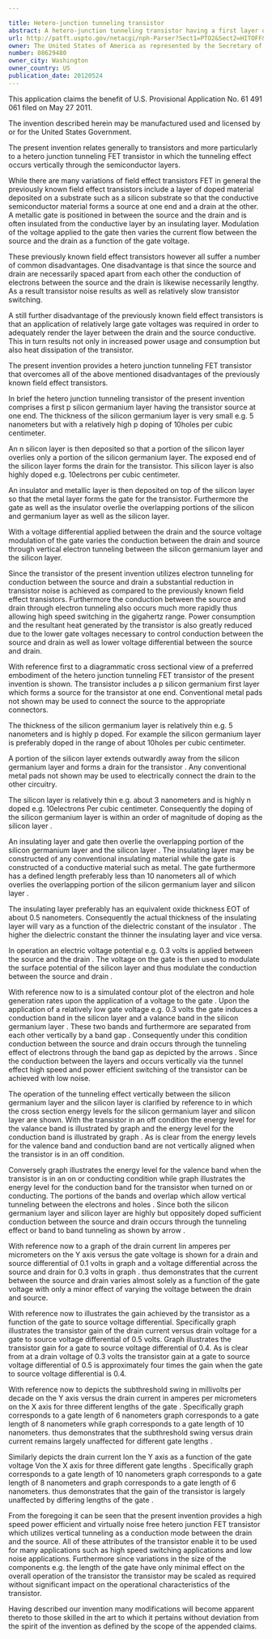 ```yaml
---

title: Hetero-junction tunneling transistor
abstract: A hetero-junction tunneling transistor having a first layer of p++ silicon germanium which forms a source for the transistor at one end. A second layer of n+ silicon material is deposited so that a portion of the second layer overlies the first layer and forms the drain for the transistor. An insulating layer and metallic gate for the transistor is deposited on top of the second layer so that the gate is aligned with the overlying portions of the first and second layers. The gate voltage controls the conduction between the source and the drain and the conduction between the first and second layers occurs by vertical tunneling between the layers.
url: http://patft.uspto.gov/netacgi/nph-Parser?Sect1=PTO2&Sect2=HITOFF&p=1&u=%2Fnetahtml%2FPTO%2Fsearch-adv.htm&r=1&f=G&l=50&d=PALL&S1=08629480&OS=08629480&RS=08629480
owner: The United States of America as represented by the Secretary of the Army
number: 08629480
owner_city: Washington
owner_country: US
publication_date: 20120524
---
```

This application claims the benefit of U.S. Provisional Application No. 61 491 061 filed on May 27 2011.

The invention described herein may be manufactured used and licensed by or for the United States Government.

The present invention relates generally to transistors and more particularly to a hetero junction tunneling FET transistor in which the tunneling effect occurs vertically through the semiconductor layers.

While there are many variations of field effect transistors FET in general the previously known field effect transistors include a layer of doped material deposited on a substrate such as a silicon substrate so that the conductive semiconductor material forms a source at one end and a drain at the other. A metallic gate is positioned in between the source and the drain and is often insulated from the conductive layer by an insulating layer. Modulation of the voltage applied to the gate then varies the current flow between the source and the drain as a function of the gate voltage.

These previously known field effect transistors however all suffer a number of common disadvantages. One disadvantage is that since the source and drain are necessarily spaced apart from each other the conduction of electrons between the source and the drain is likewise necessarily lengthy. As a result transistor noise results as well as relatively slow transistor switching.

A still further disadvantage of the previously known field effect transistors is that an application of relatively large gate voltages was required in order to adequately render the layer between the drain and the source conductive. This in turn results not only in increased power usage and consumption but also heat dissipation of the transistor.

The present invention provides a hetero junction tunneling FET transistor that overcomes all of the above mentioned disadvantages of the previously known field effect transistors.

In brief the hetero junction tunneling transistor of the present invention comprises a first p silicon germanium layer having the transistor source at one end. The thickness of the silicon germanium layer is very small e.g. 5 nanometers but with a relatively high p doping of 10holes per cubic centimeter.

An n silicon layer is then deposited so that a portion of the silicon layer overlies only a portion of the silicon germanium layer. The exposed end of the silicon layer forms the drain for the transistor. This silicon layer is also highly doped e.g. 10electrons per cubic centimeter.

An insulator and metallic layer is then deposited on top of the silicon layer so that the metal layer forms the gate for the transistor. Furthermore the gate as well as the insulator overlie the overlapping portions of the silicon and germanium layer as well as the silicon layer.

With a voltage differential applied between the drain and the source voltage modulation of the gate varies the conduction between the drain and source through vertical electron tunneling between the silicon germanium layer and the silicon layer.

Since the transistor of the present invention utilizes electron tunneling for conduction between the source and drain a substantial reduction in transistor noise is achieved as compared to the previously known field effect transistors. Furthermore the conduction between the source and drain through electron tunneling also occurs much more rapidly thus allowing high speed switching in the gigahertz range. Power consumption and the resultant heat generated by the transistor is also greatly reduced due to the lower gate voltages necessary to control conduction between the source and drain as well as lower voltage differential between the source and drain.

With reference first to a diagrammatic cross sectional view of a preferred embodiment of the hetero junction tunneling FET transistor of the present invention is shown. The transistor includes a p silicon germanium first layer which forms a source for the transistor at one end. Conventional metal pads not shown may be used to connect the source to the appropriate connectors.

The thickness of the silicon germanium layer is relatively thin e.g. 5 nanometers and is highly p doped. For example the silicon germanium layer is preferably doped in the range of about 10holes per cubic centimeter.

A portion of the silicon layer extends outwardly away from the silicon germanium layer and forms a drain for the transistor . Any conventional metal pads not shown may be used to electrically connect the drain to the other circuitry.

The silicon layer is relatively thin e.g. about 3 nanometers and is highly n doped e.g. 10electrons Per cubic centimeter. Consequently the doping of the silicon germanium layer is within an order of magnitude of doping as the silicon layer .

An insulating layer and gate then overlie the overlapping portion of the silicon germanium layer and the silicon layer . The insulating layer may be constructed of any conventional insulating material while the gate is constructed of a conductive material such as metal. The gate furthermore has a defined length preferably less than 10 nanometers all of which overlies the overlapping portion of the silicon germanium layer and silicon layer .

The insulating layer preferably has an equivalent oxide thickness EOT of about 0.5 nanometers. Consequently the actual thickness of the insulating layer will vary as a function of the dielectric constant of the insulator . The higher the dielectric constant the thinner the insulating layer and vice versa.

In operation an electric voltage potential e.g. 0.3 volts is applied between the source and the drain . The voltage on the gate is then used to modulate the surface potential of the silicon layer and thus modulate the conduction between the source and drain .

With reference now to is a simulated contour plot of the electron and hole generation rates upon the application of a voltage to the gate . Upon the application of a relatively low gate voltage e.g. 0.3 volts the gate induces a conduction band in the silicon layer and a valance band in the silicon germanium layer . These two bands and furthermore are separated from each other vertically by a band gap . Consequently under this condition conduction between the source and drain occurs through the tunneling effect of electrons through the band gap as depicted by the arrows . Since the conduction between the layers and occurs vertically via the tunnel effect high speed and power efficient switching of the transistor can be achieved with low noise.

The operation of the tunneling effect vertically between the silicon germanium layer and the silicon layer is clarified by reference to in which the cross section energy levels for the silicon germanium layer and silicon layer are shown. With the transistor in an off condition the energy level for the valance band is illustrated by graph and the energy level for the conduction band is illustrated by graph . As is clear from the energy levels for the valence band and conduction band are not vertically aligned when the transistor is in an off condition.

Conversely graph illustrates the energy level for the valence band when the transistor is in an on or conducting condition while graph illustrates the energy level for the conduction band for the transistor when turned on or conducting. The portions of the bands and overlap which allow vertical tunneling between the electrons and holes . Since both the silicon germanium layer and silicon layer are highly but oppositely doped sufficient conduction between the source and drain occurs through the tunneling effect or band to band tunneling as shown by arrow .

With reference now to a graph of the drain current Iin amperes per micrometers on the Y axis versus the gate voltage is shown for a drain and source differential of 0.1 volts in graph and a voltage differential across the source and drain for 0.3 volts in graph . thus demonstrates that the current between the source and drain varies almost solely as a function of the gate voltage with only a minor effect of varying the voltage between the drain and source.

With reference now to illustrates the gain achieved by the transistor as a function of the gate to source voltage differential. Specifically graph illustrates the transistor gain of the drain current versus drain voltage for a gate to source voltage differential of 0.5 volts. Graph illustrates the transistor gain for a gate to source voltage differential of 0.4. As is clear from at a drain voltage of 0.3 volts the transistor gain at a gate to source voltage differential of 0.5 is approximately four times the gain when the gate to source voltage differential is 0.4.

With reference now to depicts the subthreshold swing in millivolts per decade on the Y axis versus the drain current in amperes per micrometers on the X axis for three different lengths of the gate . Specifically graph corresponds to a gate length of 6 nanometers graph corresponds to a gate length of 8 nanometers while graph corresponds to a gate length of 10 nanometers. thus demonstrates that the subthreshold swing versus drain current remains largely unaffected for different gate lengths .

Similarly depicts the drain current Ion the Y axis as a function of the gate voltage Von the X axis for three different gate lengths . Specifically graph corresponds to a gate length of 10 nanometers graph corresponds to a gate length of 8 nanometers and graph corresponds to a gate length of 6 nanometers. thus demonstrates that the gain of the transistor is largely unaffected by differing lengths of the gate .

From the foregoing it can be seen that the present invention provides a high speed power efficient and virtually noise free hetero junction FET transistor which utilizes vertical tunneling as a conduction mode between the drain and the source. All of these attributes of the transistor enable it to be used for many applications such as high speed switching applications and low noise applications. Furthermore since variations in the size of the components e.g. the length of the gate have only minimal effect on the overall operation of the transistor the transistor may be scaled as required without significant impact on the operational characteristics of the transistor.

Having described our invention many modifications will become apparent thereto to those skilled in the art to which it pertains without deviation from the spirit of the invention as defined by the scope of the appended claims.

